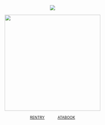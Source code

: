 
<div align="center"> 
  
![](https://komarev.com/ghpvc/?username=vampiresoul&color=0c2026&label=ꔫ)

<p align="center"> <img width="300" src="https://files.catbox.moe/2xw9e5.png">

<div align="center"> 
 
<sup>[RENTRY](https://rentry.co/flavorsofsin)⠀⠀ ⠀⠀ [ATABOOK](https://soulripper.atabook.org/)</sub></sup>
